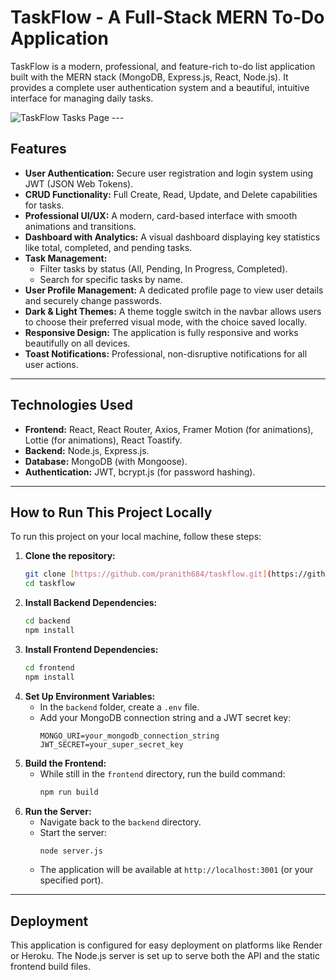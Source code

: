 # TaskFlow - A Full-Stack MERN To-Do Application

TaskFlow is a modern, professional, and feature-rich to-do list application built with the MERN stack (MongoDB, Express.js, React, Node.js). It provides a complete user authentication system and a beautiful, intuitive interface for managing daily tasks.

![TaskFlow Tasks Page](https://i.imgur.com/your-tasks-page-image.png) ---

## Features

-   **User Authentication:** Secure user registration and login system using JWT (JSON Web Tokens).
-   **CRUD Functionality:** Full Create, Read, Update, and Delete capabilities for tasks.
-   **Professional UI/UX:** A modern, card-based interface with smooth animations and transitions.
-   **Dashboard with Analytics:** A visual dashboard displaying key statistics like total, completed, and pending tasks.
-   **Task Management:**
    -   Filter tasks by status (All, Pending, In Progress, Completed).
    -   Search for specific tasks by name.
-   **User Profile Management:** A dedicated profile page to view user details and securely change passwords.
-   **Dark & Light Themes:** A theme toggle switch in the navbar allows users to choose their preferred visual mode, with the choice saved locally.
-   **Responsive Design:** The application is fully responsive and works beautifully on all devices.
-   **Toast Notifications:** Professional, non-disruptive notifications for all user actions.

---

## Technologies Used

-   **Frontend:** React, React Router, Axios, Framer Motion (for animations), Lottie (for animations), React Toastify.
-   **Backend:** Node.js, Express.js.
-   **Database:** MongoDB (with Mongoose).
-   **Authentication:** JWT, bcrypt.js (for password hashing).

---

## How to Run This Project Locally

To run this project on your local machine, follow these steps:

1.  **Clone the repository:**
    ```bash
    git clone [https://github.com/pranith684/taskflow.git](https://github.com/pranith684/taskflow.git)
    cd taskflow
    ```
2.  **Install Backend Dependencies:**
    ```bash
    cd backend
    npm install
    ```
3.  **Install Frontend Dependencies:**
    ```bash
    cd frontend
    npm install
    ```
4.  **Set Up Environment Variables:**
    -   In the `backend` folder, create a `.env` file.
    -   Add your MongoDB connection string and a JWT secret key:
        ```
        MONGO_URI=your_mongodb_connection_string
        JWT_SECRET=your_super_secret_key
        ```
5.  **Build the Frontend:**
    -   While still in the `frontend` directory, run the build command:
        ```bash
        npm run build
        ```
6.  **Run the Server:**
    -   Navigate back to the `backend` directory.
    -   Start the server:
        ```bash
        node server.js
        ```
    -   The application will be available at `http://localhost:3001` (or your specified port).

---

## Deployment

This application is configured for easy deployment on platforms like Render or Heroku. The Node.js server is set up to serve both the API and the static frontend build files.
